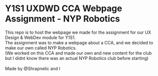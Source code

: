 # Y1S1 UXDWD CCA Webpage Assignment - NYP Robotics<br>
This repo is to host the webpage we made for the assignment for our UX Design &amp; WebDev module for Y1S1.<br>
The assignment was to make a webpage about a CCA, and we decided to make our own called NYP Robotics.<br>
(We worked on this CCA and made our own and new content for the club but I didnt know there was an actual NYP Robotics club before starting)<br>
<br>
Made by @Shrapnelic and I<br>
<br>

